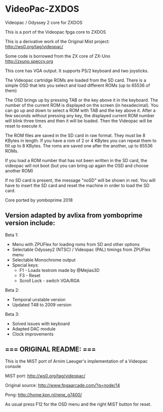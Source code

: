 # VideoPac-ZXDOS
Videopac / Odyssey 2 core for ZXDOS


This is a port of the Videopac fpga core to ZXDOS

This is a derivative work of the Original Mist project: http://ws0.org/tag/videopac/

Some code is borrowed from the ZX core of ZX-Uno http://zxuno.speccy.org


This core has VGA output. It supports PS/2 keyboard and two joysticks.

The Videopac cartridge ROMs are loaded from the SD card. There is a simple OSD that lets you select and load different ROMs (up to 65536 of them)

The OSD brings up by pressing TAB or the key above it in the keyboard. The number of the current ROM is displayed on the screen (in hexadecimal). You can go up and down to select a ROM with TAB and the key above it. After a few seconds without pressing any key, the displayed current ROM number will blink three times and then it will be loaded. Then the Videopac will be reset to execute it.

The ROM files are saved in the SD card in raw format. They must be 8 KBytes in length. If you have a rom of 2 or 4 KBytes you can repeat them to fill up to 8 KBytes. The roms are saved one after the another, up to 65536 ROMs.

If you load a ROM number that has not been written in the SD card, the videopac will not boot (but you can bring up again the OSD and choose another ROM)

If no SD card is present, the message "noSD" will be shown in red. You will have to insert the SD card and reset the machine in order to load the SD card.


Core ported by yomboprime 2018

Version adapted by avlixa from yomboprime version include:
----------------------------------------------------------
Beta 1:
* Menu with ZPUFlex for loading roms from SD and other options
* Selectable Odyssey2 (NTSC) / Videopac (PAL) timings from ZPUFlex menu
* Selectable Monochrome output
* Special keys:
  * F1 - Loads testrom made by @Mejias3D
  * F3 - Reset
  * Scroll Lock - switch VGA/RGA

Beta 2:
* Temporal unstable version
* Updated T48 to 2009 version

Beta 3:
* Solved issues with keyboard
* Adapted DAC module
* Clock improvements

=== ORIGINAL README: ===
------------------------
This is the MiST port of Arnim Laeuger's implementation of a Videopac console

MiST port: 
http://ws0.org/tag/videopac/

Original source:
http://www.fpgaarcade.com/?q=node/14

Pong:
http://home.kpn.nl/rene_g7400/

As usual press F12 for the OSD menu and the right MiST button for reset.
